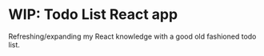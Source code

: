 # WIP: Todo List React app

Refreshing/expanding my React knowledge with a good old fashioned todo list.
